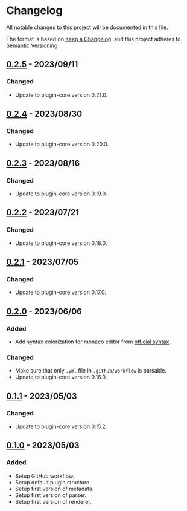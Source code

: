 # Changelog

All notable changes to this project will be documented in this file.

The format is based on [Keep a Changelog](https://keepachangelog.com/en/1.0.0/),
and this project adheres to [Semantic Versioning](https://semver.org/spec/v2.0.0.html)

## [0.2.5] - 2023/09/11

### Changed

- Update to plugin-core version 0.21.0.

## [0.2.4] - 2023/08/30

### Changed

- Update to plugin-core version 0.20.0.

## [0.2.3] - 2023/08/16

### Changed

- Update to plugin-core version 0.19.0.

## [0.2.2] - 2023/07/21

### Changed

- Update to plugin-core version 0.18.0.

## [0.2.1] - 2023/07/05

### Changed

- Update to plugin-core version 0.17.0.

## [0.2.0] - 2023/06/06

### Added

- Add syntax colorization for monaco editor from [official syntax](https://github.com/microsoft/monaco-editor/blob/main/src/basic-languages/yaml/yaml.ts).

### Changed

- Make sure that only `.yml` file in `.github/workflow` is parsable.
- Update to plugin-core version 0.16.0.

## [0.1.1] - 2023/05/03

### Changed

- Update to plugin-core version 0.15.2.

## [0.1.0] - 2023/05/03

### Added

- Setup GitHub workflow.
- Setup default plugin structure.
- Setup first version of metadata.
- Setup first version of parser.
- Setup first version of renderer.

[0.2.5]: https://github.com/ditrit/githubator-plugin/blob/main/changelog.md#0.2.5
[0.2.4]: https://github.com/ditrit/githubator-plugin/blob/main/changelog.md#0.2.4
[0.2.3]: https://github.com/ditrit/githubator-plugin/blob/main/changelog.md#0.2.3
[0.2.2]: https://github.com/ditrit/githubator-plugin/blob/main/changelog.md#0.2.2
[0.2.1]: https://github.com/ditrit/githubator-plugin/blob/main/changelog.md#0.2.1
[0.2.0]: https://github.com/ditrit/githubator-plugin/blob/main/changelog.md#0.2.0
[0.1.1]: https://github.com/ditrit/githubator-plugin/blob/main/changelog.md#0.1.1
[0.1.0]: https://github.com/ditrit/githubator-plugin/blob/main/changelog.md#0.1.0
